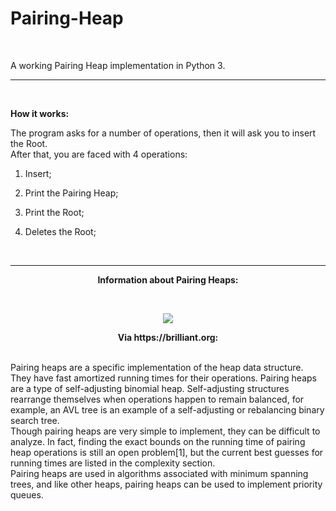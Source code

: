 # Pairing-Heap
<br>

A working Pairing Heap implementation in Python 3.

__________________________
<br>

<b>How it works:</b>

The program asks for a number of operations, then it will ask you to insert the Root.
<br>
After that, you are faced with 4 operations:



1. Insert;

2. Print the Pairing Heap;

3. Print the Root;

4. Deletes the Root;

<br>

_________________________

<p align="center">
<b>Information about Pairing Heaps:</b>
</p>
<br>
<p align="center">
<img src="https://i.imgur.com/6zb2DBL.jpg"
</p>
<br>
<p align="center">
<b>Via https://brilliant.org:</b>
</p>
  
<br>
Pairing heaps are a specific implementation of the heap data structure. They have fast amortized running times for their operations. Pairing heaps are a type of self-adjusting binomial heap. Self-adjusting structures rearrange themselves when operations happen to remain balanced, for example, an AVL tree is an example of a self-adjusting or rebalancing binary search tree.
<br>
Though pairing heaps are very simple to implement, they can be difficult to analyze. In fact, finding the exact bounds on the running time of pairing heap operations is still an open problem[1], but the current best guesses for running times are listed in the complexity section.
<br>
Pairing heaps are used in algorithms associated with minimum spanning trees, and like other heaps, pairing heaps can be used to implement priority queues.
